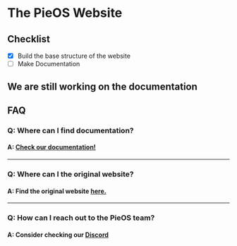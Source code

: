 # The PieOS Website

## Checklist
- [x] Build the base structure of the website
- [ ] Make Documentation

We are still working on the documentation
---

## FAQ

### Q: Where can I find documentation?
#### A: [Check our documentation!](https://docs.pieos.team)

---

### Q: Where can I the original website?
#### A: Find the original website [here.](https://pieos.team/old/index.html)

---

### Q: How can I reach out to the PieOS team?
#### A: Consider checking our [Discord](https://pieos.team/discord)

